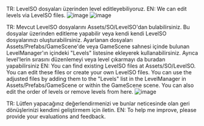 TR:  LevelSO dosyaları üzerinden level editleyebiliyoruz.
EN:  We can edit levels via LevelSO files.
![image](https://github.com/greyhavvk/ToonBlastMechanicClone/assets/32330054/58b10f5f-9a51-45d7-ba6e-980fe466f514)
![image](https://github.com/greyhavvk/ToonBlastMechanicClone/assets/32330054/59ff5573-77dc-4212-b149-b0cfcd736947)

TR:  Mevcut LevelSO dosyalarını Assets/SO/LevelSO'dan bulabilirsiniz. Bu dosyalar üzerinden editleme yapabilir veya kendi kendi LevelSO dosyalarınızı oluşturabilirsiniz. Ayarlanan dosyaları Assets/Prefabs/GameScene'de veya GameScene sahnesi içinde bulunan LevelManager'ın içindeki "Levels" listesine ekleyerek kullanabilirsiniz. Ayrıca level'lerin sırasını düzenlemeyi veya level çıkarmayı da buradan yapabilirsiniz
EN:  You can find existing LevelSO files at Assets/SO/LevelSO. You can edit these files or create your own LevelSO files. You can use the adjusted files by adding them to the "Levels" list in the LevelManager in Assets/Prefabs/GameScene or within the GameScene scene. You can also edit the order of levels or remove levels from here.
![image](https://github.com/greyhavvk/ToonBlastMechanicClone/assets/32330054/251d64c0-511b-485b-b85c-816c7567e546)

TR: Lütfen yapacağınız değerlendirmenizi ve bunlar neticesinde olan geri dönüşlerinizi kendimi geliştirmem için iletin.
EN:  To help me improve, please provide your evaluations and feedback.
